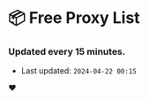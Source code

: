 # :package: Free Proxy List
### Updated every 15 minutes.

- Last updated: `2024-04-22 00:15`

:heart:
